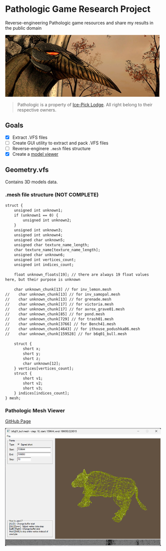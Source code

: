 # Pathologic Game Research Project

Reverse-engineering Pathologic game resources and share my results in the public domain

<img src="banner.jpg" alt="Pathologic">

> Pathologic is a property of [Ice-Pick Lodge](http://ice-pick.com/). All right belong to their respective owners.

## Goals
- [x] Extract .VFS files
- [ ] Create GUI utility to extract and pack .VFS files
- [ ] Reverse-enginere `.mesh` files structure
- [x] Create a [model viewer](https://github.com/koshkokoshka/pathologic-mesh-viewer)

## Geometry.vfs

Contains 3D models data.

### .mesh file structure (NOT COMPLETE)
```
struct {
    unsigned int unknown1;
    if (unknown1 == 0) {
        unsigned int unknown2;
    }
    unsigned int unknown3;
    unsigned int unknown4;
    unsigned char unknown5;
    unsigned char texture_name_length;
    char texture_name[texture_name_length];
    unsigned char unknown6;
    unsigned int vertices_count;
    unsigned int indices_count;

    float unknown_floats[19]; // there are always 19 float values here, but their purpose is unknown

    char unknown_chunk[13] // for inv_lemon.mesh
//    char unknown_chunk[13] // for inv_samopal.mesh
//    char unknown_chunk[13] // for grenade.mesh
//    char unknown_chunk[17] // for victoria.mesh
//    char unknown_chunk[17] // for avrox_grave01.mesh
//    char unknown_chunk[85] // for pond.mesh
//    char unknown_chunk[729] // for trash01.mesh
//    char unknown_chunk[3766] // for Bench41.mesh
//    char unknown_chunk[4643] // for ithouse_podushka06.mesh
//    char unknown_chunk[159528] // for b6q01_bull.mesh

    struct {
        short x;
        short y;
        short z;
        char unknown[12];
    } vertices[vertices_count];
    struct {
        short v1;
        short v2;
        short v3;
    } indices[indices_count];
} mesh;
```
### Pathologic Mesh Viewer

[GitHub Page](https://github.com/koshkokoshka/pathologic-mesh-viewer)

<img src="mesh-viewer.png" alt="Pathologic">
